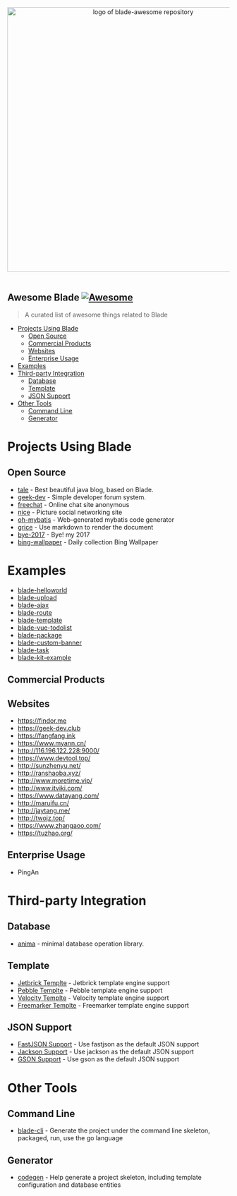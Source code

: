 <p align="center">
  <br>
  <img width="600" src="./blade-cover.png" alt="logo of blade-awesome repository">
  <br>
  <br>
</p>

## Awesome Blade [![Awesome](https://cdn.rawgit.com/sindresorhus/awesome/d7305f38d29fed78fa85652e3a63e154dd8e8829/media/badge.svg)](https://github.com/sindresorhus/awesome)

> A curated list of awesome things related to Blade

- [Projects Using Blade](#projects-using-blade)
  - [Open Source](#open-source)
  - [Commercial Products](#commercial-products)
  - [Websites](#appswebsites)
  - [Enterprise Usage](#enterprise-usage)
- [Examples](#examples) 
- [Third-party Integration](#third-party-integration)
  - [Database](#database)
  - [Template](#template)
  - [JSON Support](#json-support)
- [Other Tools](#other-tools)
  - [Command Line](#command-line)
  - [Generator](#generator)
  
# Projects Using Blade

## Open Source

- [tale](https://github.com/otale/tale) - Best beautiful java blog, based on Blade.
- [geek-dev](https://github.com/biezhi/geek-dev) - Simple developer forum system.
- [freechat](https://github.com/biezhi/freechat) - Online chat site anonymous
- [nice](https://github.com/biezhi/nice) - Picture social networking site
- [oh-mybatis](https://github.com/biezhi/oh-mybatis) - Web-generated mybatis code generator
- [grice](https://github.com/biezhi/grice) - Use markdown to render the document
- [bye-2017](https://github.com/biezhi/bye-2017) - Bye! my 2017
- [bing-wallpaper](https://github.com/vpday/bing-wallpaper) - Daily collection Bing Wallpaper

# Examples

- [blade-helloworld](https://github.com/lets-blade/blade-demos/tree/master/blade-helloworld)
- [blade-upload](https://github.com/lets-blade/blade-demos/tree/master/blade-upload)
- [blade-ajax](https://github.com/lets-blade/blade-demos/tree/master/blade-ajax)
- [blade-route](https://github.com/lets-blade/blade-demos/tree/master/blade-route)
- [blade-template](https://github.com/lets-blade/blade-demos/tree/master/blade-template)
- [blade-vue-todolist](https://github.com/lets-blade/blade-demos/tree/master/blade-vue-todolist)
- [blade-package](https://github.com/lets-blade/blade-demos/tree/master/blade-package)
- [blade-custom-banner](https://github.com/lets-blade/blade-demos/tree/master/blade-custom-banner)
- [blade-task](https://github.com/lets-blade/blade-demos/tree/master/blade-task)
- [blade-kit-example](https://github.com/lets-blade/blade-demos/tree/master/blade-kit-example/src/main/java/com/blade/demo/kit)

## Commercial Products

## Websites

- https://findor.me
- https://geek-dev.club
- https://fangfang.ink
- https://www.myann.cn/
- http://116.196.122.228:9000/
- https://www.devtool.top/
- http://sunzhenyu.net/
- http://ranshaoba.xyz/
- http://www.moretime.vip/
- http://www.itviki.com/
- https://www.datayang.com/
- http://maruifu.cn/
- http://jaytang.me/
- http://twojz.top/
- https://www.zhangaoo.com/
- https://tuzhao.org/

## Enterprise Usage

- PingAn

# Third-party Integration

## Database

- [anima](https://github.com/biezhi/anima) - minimal database operation library. 

## Template

- [Jetbrick Templte](https://github.com/lets-blade/blade-template-engines/tree/master/blade-template-jetbrick) - Jetbrick template engine support
- [Pebble Templte](https://github.com/lets-blade/blade-template-engines/tree/master/blade-template-pebble) - Pebble template engine support
- [Velocity Templte](https://github.com/lets-blade/blade-template-engines/tree/master/blade-template-velocity) - Velocity template engine support
- [Freemarker Templte](https://github.com/lets-blade/blade-template-engines/tree/master/blade-template-freemarker) - Freemarker template engine support

## JSON Support

- [FastJSON Support](https://github.com/lets-blade/blade-json-support/tree/master/blade-fastjson-support) - Use fastjson as the default JSON support
- [Jackson Support](https://github.com/lets-blade/blade-json-support/tree/master/blade-jackson-support) - Use jackson as the default JSON support
- [GSON Support](https://github.com/lets-blade/blade-json-support/tree/master/blade-gson-support) - Use gson as the default JSON support

# Other Tools

## Command Line

- [blade-cli](https://github.com/biezhi/blade-cli) - Generate the project under the command line skeleton, packaged, run, use the go language

## Generator

- [codegen](https://github.com/lets-blade/codegen) - Help generate a project skeleton, including template configuration and database entities

